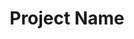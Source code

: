 ---
# File automatically ignored
# Project slug is the current file name
# Place all images in `/public/images/work/{project slug}`
displayOrder: 1 # number: affects the sort order within the project type group on the homepage
projectType: 'case-study' # either 'case-study', 'code', 'design', or 'ux', controls the icon used on the homepage
title: 'Project Name' # string: shows on project homepage and project page
description: 'Veniam et velit magna dolore id minim Lorem deserunt ut laboris.' # string: shows on the project page, separate paragraphs with \n
thumb: 'image.jpg' # string: file name only, cropped to 5 / 3 aspect ratio on the homepage, alt is automatically generated as `{project title} - work project`
hero: # hero image on the project page
  file: 'image.jpg' # string: file name only
  alt: 'Sit consequat irure nisi esse adipisicing in dolore officia pariatur fugiat.' # string
heroOrientation: 'horizontal' # either 'horizontal' or 'vertical', controls variant of the hero section
color: '#FFFFFF' # hex color: flat colors only, transparency is automatically calculated
sections: # any number of sections, order here will determine order on the project page

  - type: 'gallery'
    subtitle: 'Section Title' # string
    items: # any number of items
      - description: 'Aliqua consequat irure dolore esse quis. Eu excepteur esse veniam.' # string: separate paragraphs with \n
        image:
          file: 'image.jpg' # string: file name only
          alt: 'Consectetur quis enim aute dolor.' # string
          title: 'Image title' # string: optional, NOTE: NOT YET SUPPORTED IN UI
          caption: 'aliqua ex incididunt cupidatat reprehenderit.' # string: optional, NOTE: NOT YET SUPPORTED IN UI

  - type: 'key-image'
    subtitle: 'Section Title' # string
    description: 'Ipsum enim officia aliqua est in adipisicing.' # string: separate paragraphs with \n
    # OR
    description: # any number of strings, recommended up to 3
      - 'Ipsum enim officia aliqua est in adipisicing.' # string: separate paragraphs with \n
      - 'Ipsum enim officia aliqua est in adipisicing.' # string: separate paragraphs with \n
    image:
      file: 'image.jpg' # string: file name only, contained within a 4 / 3 aspect ratio container
      alt: 'Duis ullamco dolore est.' # string

  - type: 'title-break'
    subtitle: 'Section Title' # string
    description: 'Ipsum enim officia aliqua est in adipisicing.' # string: separate paragraphs with \n
    # OR
    description: # any number of strings, recommended up to 3
      - 'Ipsum enim officia aliqua est in adipisicing.' # string: separate paragraphs with \n
      - 'Ipsum enim officia aliqua est in adipisicing.' # string: separate paragraphs with \n

  - type: 'two-column'
    variant: 'left' # either 'left' or 'right', controls which side the image is on for desktop sizes, always on bottom for mobile
    subtitle: 'Section Title' # string
    description: 'Voluptate dolore eiusmod dolore id est.' # string: separate paragraphs with \n
    image:
      file: 'image.jpg' # string: file name only, contained within a 1 / 1.5 aspect ratio container
      alt: 'Amet culpa irure et amet sunt in ut incididunt ex minim aliqua ex ea.' # string

  - type: 'video'
    subtitle: 'Section Title' # string, this is not shown in the UI and only used to set the section ID value
    videoId: '000000000' # string, Vimeo video ID
---